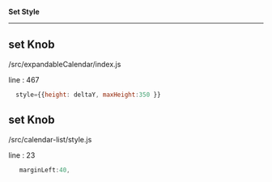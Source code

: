 **Set Style** <br>


---


## set Knob

/src/expandableCalendar/index.js

line : 467

```javascript
  style={{height: deltaY, maxHeight:350 }} 
```

## set Knob

/src/calendar-list/style.js

line : 23

```javascript
   marginLeft:40,
```
